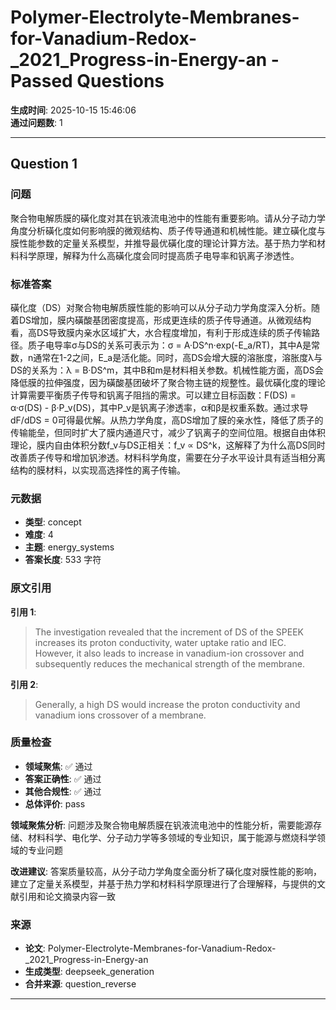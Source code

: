 # Polymer-Electrolyte-Membranes-for-Vanadium-Redox-_2021_Progress-in-Energy-an - Passed Questions

**生成时间**: 2025-10-15 15:46:06  
**通过问题数**: 1

---

## Question 1

### 问题

聚合物电解质膜的磺化度对其在钒液流电池中的性能有重要影响。请从分子动力学角度分析磺化度如何影响膜的微观结构、质子传导通道和机械性能。建立磺化度与膜性能参数的定量关系模型，并推导最优磺化度的理论计算方法。基于热力学和材料科学原理，解释为什么高磺化度会同时提高质子电导率和钒离子渗透性。

### 标准答案

磺化度（DS）对聚合物电解质膜性能的影响可以从分子动力学角度深入分析。随着DS增加，膜内磺酸基团密度提高，形成更连续的质子传导通道。从微观结构看，高DS导致膜内亲水区域扩大，水合程度增加，有利于形成连续的质子传输路径。质子电导率σ与DS的关系可表示为：σ = A·DS^n·exp(-E_a/RT)，其中A是常数，n通常在1-2之间，E_a是活化能。同时，高DS会增大膜的溶胀度，溶胀度λ与DS的关系为：λ = B·DS^m，其中B和m是材料相关参数。机械性能方面，高DS会降低膜的拉伸强度，因为磺酸基团破坏了聚合物主链的规整性。最优磺化度的理论计算需要平衡质子传导和钒离子阻挡的需求。可以建立目标函数：F(DS) = α·σ(DS) - β·P_v(DS)，其中P_v是钒离子渗透率，α和β是权重系数。通过求导dF/dDS = 0可得最优解。从热力学角度，高DS增加了膜的亲水性，降低了质子的传输能垒，但同时扩大了膜内通道尺寸，减少了钒离子的空间位阻。根据自由体积理论，膜内自由体积分数f_v与DS正相关：f_v ∝ DS^k，这解释了为什么高DS同时改善质子传导和增加钒渗透。材料科学角度，需要在分子水平设计具有适当相分离结构的膜材料，以实现高选择性的离子传输。

### 元数据

- **类型**: concept
- **难度**: 4
- **主题**: energy_systems
- **答案长度**: 533 字符

### 原文引用

**引用 1**:
> The investigation revealed that the increment of DS of the SPEEK increases its proton conductivity, water uptake ratio and IEC. However, it also leads to increase in vanadium-ion crossover and subsequently reduces the mechanical strength of the membrane.

**引用 2**:
> Generally, a high DS would increase the proton conductivity and vanadium ions crossover of a membrane.

### 质量检查

- **领域聚焦**: ✅ 通过
- **答案正确性**: ✅ 通过
- **其他合规性**: ✅ 通过
- **总体评价**: pass

**领域聚焦分析**: 问题涉及聚合物电解质膜在钒液流电池中的性能分析，需要能源存储、材料科学、电化学、分子动力学等多领域的专业知识，属于能源与燃烧科学领域的专业问题

**改进建议**: 答案质量较高，从分子动力学角度全面分析了磺化度对膜性能的影响，建立了定量关系模型，并基于热力学和材料科学原理进行了合理解释，与提供的文献引用和论文摘录内容一致

### 来源

- **论文**: Polymer-Electrolyte-Membranes-for-Vanadium-Redox-_2021_Progress-in-Energy-an
- **生成类型**: deepseek_generation
- **合并来源**: question_reverse

---


